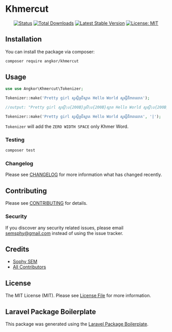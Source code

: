 # Khmercut

<p align="center">
<a href="https://github.com/ankgordotdev/khmercut"><img src="https://github.com/ankgordotdev/khmercut/actions/workflows/tests.yml/badge.svg" alt="Status"></a>
<a href="https://packagist.org/packages/angkor/khmercut"><img src="https://img.shields.io/packagist/dt/angkor/khmercut" alt="Total Downloads"></a>
<a href="https://packagist.org/packages/angkor/khmercut"><img src="https://img.shields.io/packagist/v/angkor/khmercut" alt="Latest Stable Version"></a>
<a href="https://packagist.org/packages/angkor/khmercut"><img src="https://img.shields.io/badge/License-MIT-yellow.svg" alt="License: MIT" /></a>
</p>



## Installation

You can install the package via composer:

```bash
composer require angkor/khmercut
```

## Usage

```php
use use Angkor\Khmercut\Tokenizer;

Tokenizer::make('Pretty girl សួស្តីស្រីស្អាត Hello World សួស្តីពិភពលោក');

//output: "Pretty girl សួស្តី\u{200B}ស្រី\u{200B}ស្អាត Hello World សួស្តី\u{200B}ពិភពលោក";

Tokenizer::make('Pretty girl សួស្តីស្រីស្អាត Hello World សួស្តីពិភពលោក', '|');

```

`Tokenizer` will add the `ZERO WIDTH SPACE` only Khmer Word.

### Testing

```bash
composer test
```

### Changelog

Please see [CHANGELOG](CHANGELOG.md) for more information what has changed recently.

## Contributing

Please see [CONTRIBUTING](CONTRIBUTING.md) for details.

### Security

If you discover any security related issues, please email semsphy@gmail.com instead of using the issue tracker.

## Credits

-   [Sophy SEM](https://github.com/semsphy)
-   [All Contributors](../../contributors)

## License

The MIT License (MIT). Please see [License File](LICENSE.md) for more information.

## Laravel Package Boilerplate

This package was generated using the [Laravel Package Boilerplate](https://laravelpackageboilerplate.com).
